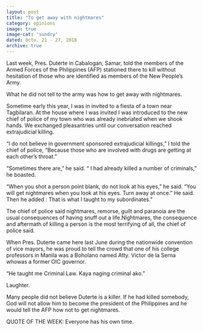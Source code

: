 ```yaml
---
layout: post
title: "To get away with nightmares"
category: opinions
image: true
image-cat: 'sundry'
dated: Octo. 21 - 27, 2018
archive: true
---
```


Last week, Pres. Duterte in Cabalogan, Samar, told the members of the Armed Forces of the Philippines (AFP) stationed there to kill without hesitation of those who are identified as members of the New People’s Army.

What he did not tell to the army was how to get away with nightmares.

Sometime early this year, I was in invited to a fiesta of a town near Tagbilaran.  At the house where I was invited I was introduced to the new chief of police of my town who was already inebriated when we shook hands. We exchanged pleasantries until our conversation reached extrajudicial killing.

“I do not believe in government sponsored extrajudicial killings,” I told the chief of police, “Because those who are involved with drugs are getting at each other’s throat.”

“Sometimes there are,” he said. “ I had already killed a number of criminals,” he boasted.

“When you shot a person point blank, do not look at his eyes,” he said. “You will get nightmares when you look at his eyes. Turn away at once.” He said. Then he added : That is what I taught to my subordinates.”

The chief of police said nightmares, remorse, guilt and paranoia are the usual consequences of having snuff out a life.Nightmares, the consequence and aftermath of killing a person is the most terrifying of all, the chief of police said.

When Pres. Duterte came here last June during the nationwide convention of vice mayors, he was proud to tell the crowd that one of his college professors in Manila was a Boholano named Atty. Victor de la Serna whowas a former OIC governor.

“He taught me Criminal Law. Kaya naging criminal ako.”

Laughter. 

Many people did not believe Duterte is a killer. If he had killed somebody, God will not allow him to become the president of the Philippines and he would tell the AFP how not to get nightmares. 

QUOTE OF THE WEEK:  Everyone has his own time.

